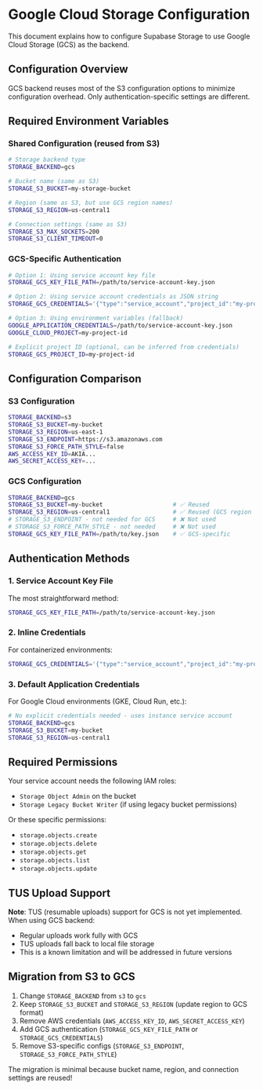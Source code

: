 # Google Cloud Storage Configuration

This document explains how to configure Supabase Storage to use Google Cloud Storage (GCS) as the backend.

## Configuration Overview

GCS backend reuses most of the S3 configuration options to minimize configuration overhead. Only authentication-specific settings are different.

## Required Environment Variables

### Shared Configuration (reused from S3)
```bash
# Storage backend type
STORAGE_BACKEND=gcs

# Bucket name (same as S3)
STORAGE_S3_BUCKET=my-storage-bucket

# Region (same as S3, but use GCS region names)
STORAGE_S3_REGION=us-central1

# Connection settings (same as S3)
STORAGE_S3_MAX_SOCKETS=200
STORAGE_S3_CLIENT_TIMEOUT=0
```

### GCS-Specific Authentication
```bash
# Option 1: Using service account key file
STORAGE_GCS_KEY_FILE_PATH=/path/to/service-account-key.json

# Option 2: Using service account credentials as JSON string
STORAGE_GCS_CREDENTIALS='{"type":"service_account","project_id":"my-project",...}'

# Option 3: Using environment variables (fallback)
GOOGLE_APPLICATION_CREDENTIALS=/path/to/service-account-key.json
GOOGLE_CLOUD_PROJECT=my-project-id

# Explicit project ID (optional, can be inferred from credentials)
STORAGE_GCS_PROJECT_ID=my-project-id
```

## Configuration Comparison

### S3 Configuration
```bash
STORAGE_BACKEND=s3
STORAGE_S3_BUCKET=my-bucket
STORAGE_S3_REGION=us-east-1
STORAGE_S3_ENDPOINT=https://s3.amazonaws.com
STORAGE_S3_FORCE_PATH_STYLE=false
AWS_ACCESS_KEY_ID=AKIA...
AWS_SECRET_ACCESS_KEY=...
```

### GCS Configuration
```bash
STORAGE_BACKEND=gcs
STORAGE_S3_BUCKET=my-bucket                    # ✅ Reused
STORAGE_S3_REGION=us-central1                  # ✅ Reused (GCS region name)
# STORAGE_S3_ENDPOINT - not needed for GCS     # ❌ Not used
# STORAGE_S3_FORCE_PATH_STYLE - not needed     # ❌ Not used
STORAGE_GCS_KEY_FILE_PATH=/path/to/key.json    # ✅ GCS-specific
```

## Authentication Methods

### 1. Service Account Key File
The most straightforward method:
```bash
STORAGE_GCS_KEY_FILE_PATH=/path/to/service-account-key.json
```

### 2. Inline Credentials
For containerized environments:
```bash
STORAGE_GCS_CREDENTIALS='{"type":"service_account","project_id":"my-project","private_key_id":"...","private_key":"-----BEGIN PRIVATE KEY-----\n...\n-----END PRIVATE KEY-----\n","client_email":"storage@my-project.iam.gserviceaccount.com","client_id":"...","auth_uri":"https://accounts.google.com/o/oauth2/auth","token_uri":"https://oauth2.googleapis.com/token","auth_provider_x509_cert_url":"https://www.googleapis.com/oauth2/v1/certs","client_x509_cert_url":"https://www.googleapis.com/robot/v1/metadata/x509/storage%40my-project.iam.gserviceaccount.com"}'
```

### 3. Default Application Credentials
For Google Cloud environments (GKE, Cloud Run, etc.):
```bash
# No explicit credentials needed - uses instance service account
STORAGE_BACKEND=gcs
STORAGE_S3_BUCKET=my-bucket
STORAGE_S3_REGION=us-central1
```

## Required Permissions

Your service account needs the following IAM roles:
- `Storage Object Admin` on the bucket
- `Storage Legacy Bucket Writer` (if using legacy bucket permissions)

Or these specific permissions:
- `storage.objects.create`
- `storage.objects.delete` 
- `storage.objects.get`
- `storage.objects.list`
- `storage.objects.update`

## TUS Upload Support

**Note**: TUS (resumable uploads) support for GCS is not yet implemented. When using GCS backend:
- Regular uploads work fully with GCS
- TUS uploads fall back to local file storage
- This is a known limitation and will be addressed in future versions

## Migration from S3 to GCS

1. Change `STORAGE_BACKEND` from `s3` to `gcs`
2. Keep `STORAGE_S3_BUCKET` and `STORAGE_S3_REGION` (update region to GCS format)
3. Remove AWS credentials (`AWS_ACCESS_KEY_ID`, `AWS_SECRET_ACCESS_KEY`)
4. Add GCS authentication (`STORAGE_GCS_KEY_FILE_PATH` or `STORAGE_GCS_CREDENTIALS`)
5. Remove S3-specific configs (`STORAGE_S3_ENDPOINT`, `STORAGE_S3_FORCE_PATH_STYLE`)

The migration is minimal because bucket name, region, and connection settings are reused! 